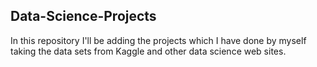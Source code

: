 ## Data-Science-Projects ##       
In this repository I'll be adding the projects which I have done by myself taking the data sets from Kaggle and other data science web sites.         
